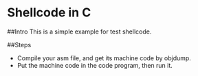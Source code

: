 Shellcode in C
====

##Intro
This is a simple example for test shellcode.

##Steps
- Compile your asm file, and get its machine code by objdump.
- Put the machine code in the code program, then run it.
